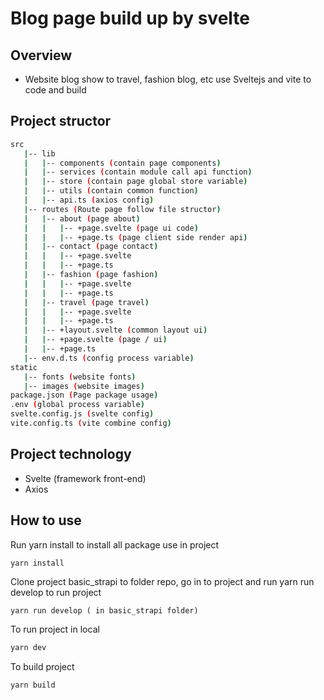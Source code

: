 # Blog page build up by svelte

## Overview
- Website blog show to travel, fashion blog, etc use Sveltejs and vite to code and build

## Project structor

```bash
src
   |-- lib
   |   |-- components (contain page components)
   |   |-- services (contain module call api function)
   |   |-- store (contain page global store variable)
   |   |-- utils (contain common function)
   |   |-- api.ts (axios config)
   |-- routes (Route page follow file structor)
   |   |-- about (page about)
   |   |   |-- +page.svelte (page ui code)
   |   |   |-- +page.ts (page client side render api)
   |   |-- contact (page contact)
   |   |   |-- +page.svelte
   |   |   |-- +page.ts
   |   |-- fashion (page fashion)
   |   |   |-- +page.svelte
   |   |   |-- +page.ts
   |   |-- travel (page travel)
   |   |   |-- +page.svelte
   |   |   |-- +page.ts
   |   |-- +layout.svelte (common layout ui)
   |   |-- +page.svelte (page / ui)
   |   |-- +page.ts
   |-- env.d.ts (config process variable)
static
   |-- fonts (website fonts)
   |-- images (website images)
package.json (Page package usage)
.env (global process variable)
svelte.config.js (svelte config)
vite.config.ts (vite combine config)
```

## Project technology
- Svelte (framework front-end)
- Axios 

## How to use

Run yarn install to install all package use in project

```bash
yarn install
```
Clone project basic_strapi to folder repo, go in to project and run yarn run develop to run project
```
yarn run develop ( in basic_strapi folder)
```

To run project in local

```bash
yarn dev
```

To build project

```bash
yarn build
```
